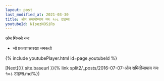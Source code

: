 ```yaml
---
layout: post
last_modified_at: 2021-03-30
title: ओम समायोग्याय नमः १०८ टाइम्स
youtubeId: NIpezNOSiRs
---
```

 
 
 ओम थिजसे नमः  
 
 -  जो प्रकाशासारखा चमकतो 
 
  
 
  
 
 
 
 
 
 


{% include youtubePlayer.html id=page.youtubeId %}
 
[Next]({{ site.baseurl }}{% link  split2/_posts/2016-07-07-ओम समितींजायाय नमः १०८ टाइम्स.md%})
 
